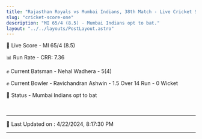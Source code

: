 ```yaml
---
title: "Rajasthan Royals vs Mumbai Indians, 38th Match - Live Cricket Score"
slug: "cricket-score-one"
description: "MI 65/4 (8.5) - Mumbai Indians opt to bat."
layout: "../../layouts/PostLayout.astro"
---
```


🔴 Live Score - MI 65/4 (8.5)  

📊 Run Rate - CRR: 7.36  

✊ Current Batsman - Nehal Wadhera - 5(4)  

✊ Current Bowler - Ravichandran Ashwin - 1.5 Over 14 Run - 0 Wicket  

📑 Status - Mumbai Indians opt to bat

<br />

***

📝 Last Updated on : 4/22/2024, 8:17:30 PM

***

